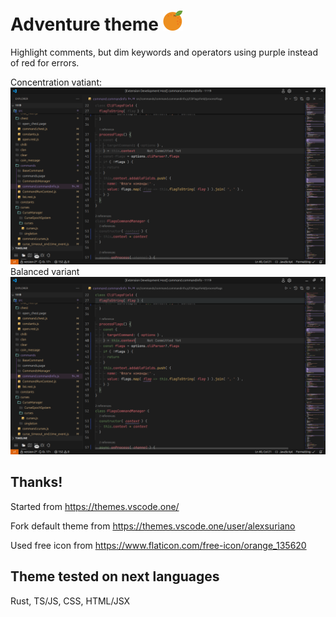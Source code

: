

# Adventure theme <img src = "./orange.png" width = "32px"></img>
Highlight comments, but dim keywords and operators using purple instead of red for errors.


Concentration vatiant:
![Screenshot theme variant1](screenshot.theme1.png)
Balanced variant
![Screenshot theme variant2](screenshot.theme2.png)

## Thanks!
Started from https://themes.vscode.one/

Fork default theme from https://themes.vscode.one/user/alexsuriano

Used free icon from https://www.flaticon.com/free-icon/orange_135620


## Theme tested on next languages
Rust, TS/JS, CSS, HTML/JSX
